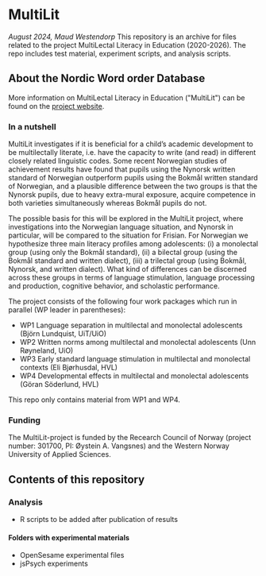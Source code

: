# MultiLit
*August 2024, Maud Westendorp*
This repository is an archive for files related to the project MultiLectal Literacy in Education (2020-2026). The repo includes test material, experiment scripts, and analysis scripts. 

## About the Nordic Word order Database
More information on MultiLectal Literacy in Education ("MultiLit") can be found on the [project website](https://www.hvl.no/en/multilit/).

### In a nutshell
MultiLit investigates if it is beneficial for a child’s academic development to be multilectally literate, i.e. have the capacity to write (and read) in different closely related linguistic codes. Some recent Norwegian studies of achievement results have found that pupils using the Nynorsk written standard of Norwegian outperform pupils using the Bokmål written standard of Norwegian, and a plausible difference between the two groups is that the Nynorsk pupils, due to heavy extra-mural exposure, acquire competence in both varieties simultaneously whereas Bokmål pupils do not.

The possible basis for this will be explored in the MultiLit project, where investigations into the Norwegian language situation, and Nynorsk in particular, will be compared to the situation for Frisian. For Norwegian we hypothesize three main literacy profiles among adolescents: (i) a monolectal group (using only the Bokmål standard), (ii) a bilectal group (using the Bokmål standard and written dialect), (iii) a trilectal group (using Bokmål, Nynorsk, and written dialect). What kind of differences can be discerned across these groups in terms of language stimulation, language processing and production, cognitive behavior, and scholastic performance. 

The project consists of the following four work packages which run in parallel (WP leader in parentheses):

+ WP1 Language separation in multilectal and monolectal adolescents (Björn Lundquist, UiT/UiO)
+ WP2 Written norms among multilectal and monolectal adolescents (Unn Røyneland, UiO)
+ WP3 Early standard language stimulation in multilectal and monolectal contexts (Eli Bjørhusdal, HVL)
+ WP4 Developmental effects in multilectal and monolectal adolescents (Göran Söderlund, HVL)

This repo only contains material from WP1 and WP4.

### Funding
The MultiLit-project is funded by the Recearch Council of Norway (project number: 301700, PI: Øystein A. Vangsnes) and the Western Norway University of Applied Sciences.

## Contents of this repository
### Analysis
+ R scripts to be added after publication of results

#### Folders with experimental materials
+ OpenSesame experimental files
+ jsPsych experiments
  


